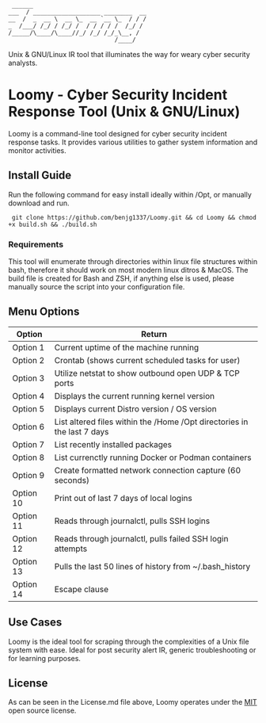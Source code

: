 ```
 ______                                 
___  / ___________________ ________  __
__  /  _  __ \  __ \_  __ `__ \_  / / /
_  /___/ /_/ / /_/ /  / / / / /  /_/ / 
/_____/\____/\____//_/ /_/ /_/_\__, /  
                              /____/   
```
Unix & GNU/Linux IR tool that illuminates the way for weary cyber security analysts. 

# Loomy - Cyber Security Incident Response Tool (Unix & GNU/Linux)

Loomy is a command-line tool designed for cyber security incident response tasks. It provides various utilities to gather system information and monitor activities.

## Install Guide
Run the following command for easy install ideally within /Opt, or manually download and run.

``` git clone https://github.com/benjg1337/Loomy.git && cd Loomy && chmod +x build.sh && ./build.sh```

### Requirements
This tool will enumerate through directories within linux file structures within bash, therefore it should work on most modern linux ditros & MacOS. The build file is created for Bash and ZSH, if anything else is used, please manually source the script into your configuration file. 

## Menu Options
| Option        | Return        |
| ------------- | ------------- |
| Option 1      | Current uptime of the machine running |
| Option 2      | Crontab (shows current scheduled tasks for user) |
| Option 3      | Utilize netstat to show outbound open UDP & TCP ports |
| Option 4      | Displays the current running kernel version |
| Option 5      | Displays current Distro version / OS version |
| Option 6      | List altered files within the /Home /Opt directories in the last 7 days|
| Option 7      | List recently installed packages |
| Option 8      | List currenctly running Docker or Podman containers |
| Option 9      | Create formatted network connection capture (60 seconds) |
| Option 10     | Print out of last 7 days of local logins |
| Option 11     | Reads through journalctl, pulls SSH logins |
| Option 12     | Reads through journalctl, pulls failed SSH login attempts |
| Option 13     | Pulls the last 50 lines of history from ~/.bash_history |
| Option 14     | Escape clause |

## Use Cases

Loomy is the ideal tool for scraping through the complexities of a Unix file system with ease. Ideal for post security alert IR, generic troubleshooting or for learning purposes. 

## License 

As can be seen in the License.md file above, Loomy operates under the [MIT](https://opensource.org/license/mit) open source license. 
